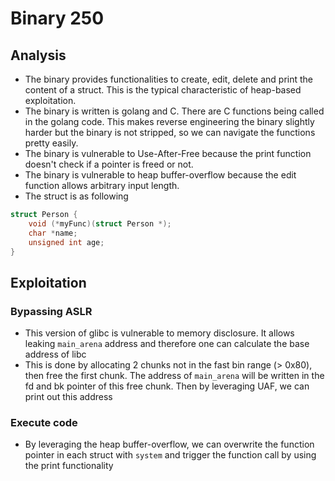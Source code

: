 # Binary 250

## Analysis

- The binary provides functionalities to create, edit, delete and print the content of a struct. This is the typical characteristic of heap-based exploitation.
- The binary is written is golang and C. There are C functions being called in the golang code. This makes reverse engineering the binary slightly harder but the binary is not stripped, so we can navigate the functions pretty easily.
- The binary is vulnerable to Use-After-Free because the print function doesn't check if a pointer is freed or not.
- The binary is vulnerable to heap buffer-overflow because the edit function allows arbitrary input length.
- The struct is as following

```C
struct Person {
    void (*myFunc)(struct Person *);
    char *name;
    unsigned int age;
}
```

## Exploitation

### Bypassing ASLR

- This version of glibc is vulnerable to memory disclosure. It allows leaking `main_arena` address and therefore one can calculate the base address of libc
- This is done by allocating 2 chunks not in the fast bin range (> 0x80), then free the first chunk. The address of `main_arena` will be written in the fd and bk pointer of this free chunk. Then by leveraging UAF, we can print out this address

### Execute code

- By leveraging the heap buffer-overflow, we can overwrite the function pointer in each struct with `system` and trigger the function call by using the print functionality